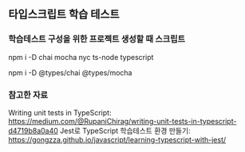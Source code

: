 ## 타입스크립트 학습 테스트

### 학습테스트 구성을 위한 프로젝트 생성할 때 스크립트

npm i -D chai mocha nyc ts-node typescript <br/>

npm i -D @types/chai @types/mocha <br/>

### 참고한 자료

Writing unit tests in TypeScript: https://medium.com/@RupaniChirag/writing-unit-tests-in-typescript-d4719b8a0a40
Jest로 TypeScript 학습테스트 환경 만들기: https://gongzza.github.io/javascript/learning-typescript-with-jest/